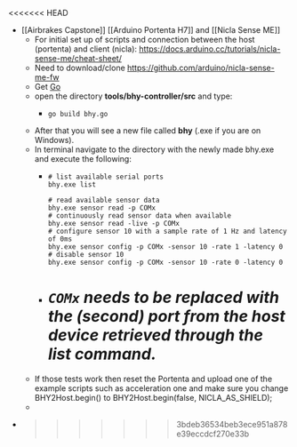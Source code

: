 <<<<<<< HEAD

- [[Airbrakes Capstone]] [[Arduino Portenta H7]] and [[Nicla Sense ME]]
	- For initial set up of scripts and connection between the host (portenta) and client (nicla): https://docs.arduino.cc/tutorials/nicla-sense-me/cheat-sheet/
	- Need to download/clone https://github.com/arduino/nicla-sense-me-fw
	- Get [Go](https://go.dev/dl/)
	- open the directory **tools/bhy-controller/src** and type:
		- ```
		  go build bhy.go
		  ```
	- After that you will see a new file called **bhy** (.exe if you are on Windows).
	- In terminal navigate to the directory with the newly made bhy.exe and execute the following:
		- ```
		  # list available serial ports
		  bhy.exe list
		  
		  # read available sensor data
		  bhy.exe sensor read -p COMx
		  # continuously read sensor data when available
		  bhy.exe sensor read -live -p COMx
		  # configure sensor 10 with a sample rate of 1 Hz and latency of 0ms
		  bhy.exe sensor config -p COMx -sensor 10 -rate 1 -latency 0
		  # disable sensor 10
		  bhy.exe sensor config -p COMx -sensor 10 -rate 0 -latency 0
		  ```
		- ***`COMx` needs to be replaced with the (second) port from the host device retrieved through the list command.***
		  =======
	- If those tests work then reset the Portenta and upload one of the example scripts such as acceleration one and make sure you change BHY2Host.begin() to BHY2Host.begin(false, NICLA_AS_SHIELD);
	-
- >>>>>>> 3bdeb36534beb3ece951a878e39eccdcf270e33b

